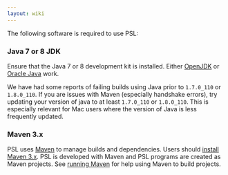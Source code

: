 ```yaml
---
layout: wiki
---
```


The following software is required to use PSL:

### Java 7 or 8 JDK
Ensure that the Java 7 or 8 development kit is installed.
Either [OpenJDK](http://openjdk.java.net/) or [Oracle Java](https://www.oracle.com/java/index.html) work.

We have had some reports of failing builds using Java prior to `1.7.0_110` or `1.8.0_110`.
If you are issues with Maven (especially handshake errors), try updating your version of java to at least `1.7.0_110` or `1.8.0_110`.
This is especially relevant for Mac users where the version of Java is less frequently updated.

### Maven 3.x
PSL uses [Maven](http://maven.apache.org) to manage builds and dependencies. Users should [install Maven 3.x](http://maven.apache.org/download.html). PSL is developed with Maven and PSL programs are created as Maven projects. See [running Maven](http://maven.apache.org/run-maven/index.html) for help using Maven to build projects.